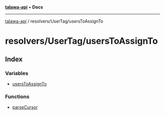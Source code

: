 [**talawa-api**](../../../README.md) • **Docs**

***

[talawa-api](../../../modules.md) / resolvers/UserTag/usersToAssignTo

# resolvers/UserTag/usersToAssignTo

## Index

### Variables

- [usersToAssignTo](variables/usersToAssignTo.md)

### Functions

- [parseCursor](functions/parseCursor.md)
